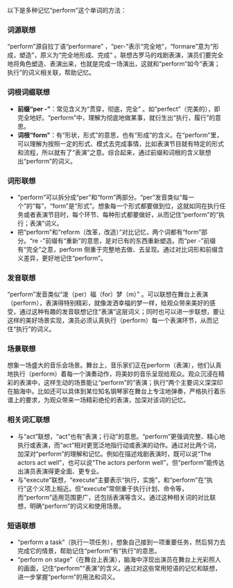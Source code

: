 以下是多种记忆“perform”这个单词的方法：

### 词源联想
“perform”源自拉丁语“performare” ，“per-”表示“完全地”，“formare”意为“形成，塑造”，原义为“完全地形成、完成” 。联想古罗马的戏剧表演，演员们要完全地将角色塑造、表演出来，也就是完成一场演出，这就和“perform”如今“表演；执行”的词义相关联，帮助记忆。

### 词根词缀联想
 - **前缀“per -”**：常见含义为“贯穿，彻底，完全” 。如“perfect”（完美的），即完全地好。“perform”中，理解为彻底地做某事，就衍生出“执行，履行”的意思。
 - **词根“form”**：有“形状，形式”的意思，也有“形成”的含义。在“perform”里，可以理解为按照一定的形式、模式去完成事情，比如表演节目就有特定的形式和流程，所以就有了“表演”之意。综合起来，通过前缀和词根的含义联想出“perform”的词义。

### 词形联想
 - “perform”可以拆分成“per”和“form”两部分。“per”发音类似“每一个”的“每”，“form”是“形式”。想象每一个形式都要做到位，这就如同在执行任务或者表演节目时，每个环节、每种形式都要做好，从而记住“perform”的“执行；表演”词义。
 - 把“perform”和“reform（改革，改造）”对比记忆，两个词都有“form”部分。“re -”前缀有“重新”的意思，是对已有的东西重新塑造。而“per -”前缀有“完全”之意，perform 侧重于完整地去做、去呈现。通过对比词形和前缀含义差异，更好地记住“perform”。

### 发音联想
“perform”发音类似“泼（per）福（for）梦（m）” 。可以联想在舞台上表演（perform），表演得特别精彩，就像泼洒幸福的梦一样，给观众带来美好的感受，通过这种有趣的发音联想记住“表演”这层词义；同时也可以进一步联想，要让这样的美好场景实现，演员必须认真执行（perform）每一个表演环节，从而记住“执行”的词义。

### 场景联想
想象一场盛大的音乐会场景。舞台上，音乐家们正在perform（表演），他们认真地执行（perform）着每一个演奏动作，将美妙的音乐呈现给观众。观众沉浸在精彩的表演中，这样生动的场景能让“perform”的“表演；执行”两个主要词义深深印在脑海中。比如还可以具体到某位知名钢琴家在舞台上专注地弹奏，严格执行着乐谱上的要求，为观众带来一场精彩绝伦的表演，加深对该词的记忆。

### 相关词汇联想
 - 与“act”联想，“act”也有“表演；行动”的意思。“perform”更强调完整、精心地执行或表演，而“act”相对更宽泛地指行动或表演的动作。通过对比两个词，加深对“perform”的理解和记忆。例如在描述戏剧表演时，既可以说“The actors act well”，也可以说“The actors perform well”，但“perform”能传达出演员表演得更全面、更专业。
 - 与“execute”联想，“execute”主要表示“执行，实施”，和“perform”在“执行”这个义项上相近。但“execute”常侧重于执行计划、命令等，而“perform”适用范围更广，还包括表演等含义。通过这种相关词的对比联想，明确“perform”的词义和使用场景。

### 短语联想
 - “perform a task”（执行一项任务），想象自己接到一项重要任务，然后努力去完成它的情景，帮助记住“perform”有“执行”的意思。
 - “perform on stage”（在舞台上表演），脑海中浮现出演员在舞台上光彩照人的画面，记住“perform”“表演”的含义。通过对这些常用短语的记忆和联想，进一步掌握“perform”的用法和词义。 